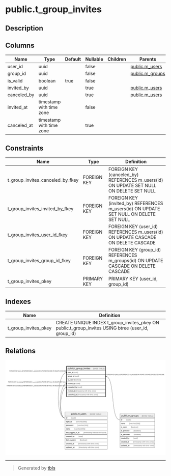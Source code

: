 # public.t_group_invites

## Description

## Columns

| Name | Type | Default | Nullable | Children | Parents | Comment |
| ---- | ---- | ------- | -------- | -------- | ------- | ------- |
| user_id | uuid |  | false |  | [public.m_users](public.m_users.md) |  |
| group_id | uuid |  | false |  | [public.m_groups](public.m_groups.md) |  |
| is_valid | boolean | true | false |  |  |  |
| invited_by | uuid |  | true |  | [public.m_users](public.m_users.md) |  |
| canceled_by | uuid |  | true |  | [public.m_users](public.m_users.md) |  |
| invited_at | timestamp with time zone |  | false |  |  |  |
| canceled_at | timestamp with time zone |  | true |  |  |  |

## Constraints

| Name | Type | Definition |
| ---- | ---- | ---------- |
| t_group_invites_canceled_by_fkey | FOREIGN KEY | FOREIGN KEY (canceled_by) REFERENCES m_users(id) ON UPDATE SET NULL ON DELETE SET NULL |
| t_group_invites_invited_by_fkey | FOREIGN KEY | FOREIGN KEY (invited_by) REFERENCES m_users(id) ON UPDATE SET NULL ON DELETE SET NULL |
| t_group_invites_user_id_fkey | FOREIGN KEY | FOREIGN KEY (user_id) REFERENCES m_users(id) ON UPDATE CASCADE ON DELETE CASCADE |
| t_group_invites_group_id_fkey | FOREIGN KEY | FOREIGN KEY (group_id) REFERENCES m_groups(id) ON UPDATE CASCADE ON DELETE CASCADE |
| t_group_invites_pkey | PRIMARY KEY | PRIMARY KEY (user_id, group_id) |

## Indexes

| Name | Definition |
| ---- | ---------- |
| t_group_invites_pkey | CREATE UNIQUE INDEX t_group_invites_pkey ON public.t_group_invites USING btree (user_id, group_id) |

## Relations

![er](public.t_group_invites.svg)

---

> Generated by [tbls](https://github.com/k1LoW/tbls)
